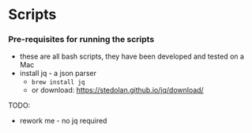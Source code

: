 # **Scripts**

### Pre-requisites for running the scripts

* these are all bash scripts, they have been developed and tested on a Mac
* install jq - a json parser
  - ``brew install jq``
  - or download: https://stedolan.github.io/jq/download/


TODO:
- rework me - no jq required
